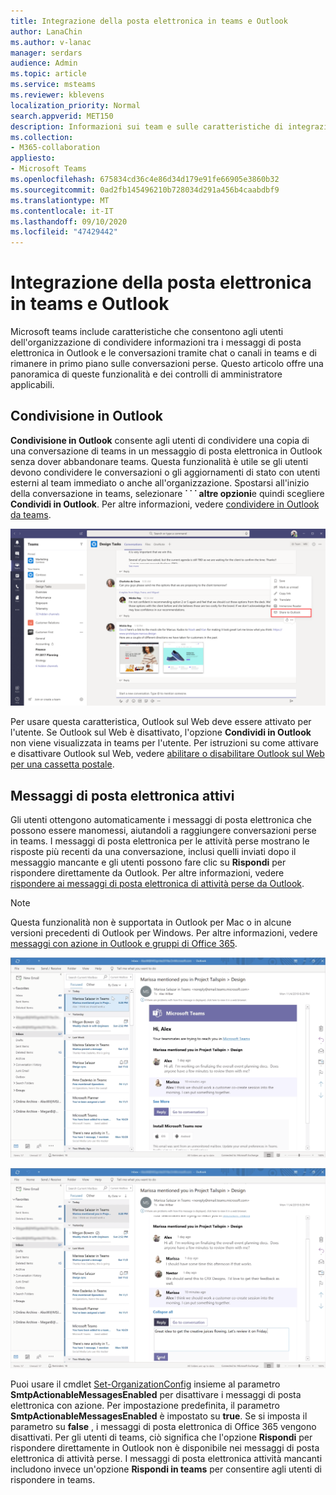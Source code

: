 ```yaml
---
title: Integrazione della posta elettronica in teams e Outlook
author: LanaChin
ms.author: v-lanac
manager: serdars
audience: Admin
ms.topic: article
ms.service: msteams
ms.reviewer: kblevens
localization_priority: Normal
search.appverid: MET150
description: Informazioni sui team e sulle caratteristiche di integrazione della posta elettronica di Outlook, incluse le caratteristiche che consentono agli utenti di condividere le comunicazioni tra i messaggi di posta elettronica in Outlook e chat o canali in teams
ms.collection:
- M365-collaboration
appliesto:
- Microsoft Teams
ms.openlocfilehash: 675834cd36c4e86d34d179e91fe66905e3860b32
ms.sourcegitcommit: 0ad2fb145496210b728034d291a456b4caabdbf9
ms.translationtype: MT
ms.contentlocale: it-IT
ms.lasthandoff: 09/10/2020
ms.locfileid: "47429442"
---
```

# <a name="teams-and-outlook-email-integration"></a>Integrazione della posta elettronica in teams e Outlook

Microsoft teams include caratteristiche che consentono agli utenti dell'organizzazione di condividere informazioni tra i messaggi di posta elettronica in Outlook e le conversazioni tramite chat o canali in teams e di rimanere in primo piano sulle conversazioni perse. Questo articolo offre una panoramica di queste funzionalità e dei controlli di amministratore applicabili.

## <a name="share-to-outlook"></a>Condivisione in Outlook

**Condivisione in Outlook** consente agli utenti di condividere una copia di una conversazione di teams in un messaggio di posta elettronica in Outlook senza dover abbandonare teams. Questa funzionalità è utile se gli utenti devono condividere le conversazioni o gli aggiornamenti di stato con utenti esterni al team immediato o anche all'organizzazione. Spostarsi all'inizio della conversazione in teams, selezionare **˙ ˙ ˙ altre opzioni**e quindi scegliere **Condividi in Outlook**.  Per altre informazioni, vedere [condividere in Outlook da teams](https://support.office.com/article/share-to-outlook-from-teams-f9dabbe9-9e9b-4e35-99dd-2eeeb67c4f6d).

![Schermata che mostra la funzionalità Condividi in Outlook in teams](media/share-to-outlook.png)

Per usare questa caratteristica, Outlook sul Web deve essere attivato per l'utente. Se Outlook sul Web è disattivato, l'opzione **Condividi in Outlook** non viene visualizzata in teams per l'utente. Per istruzioni su come attivare e disattivare Outlook sul Web, vedere [abilitare o disabilitare Outlook sul Web per una cassetta postale](https://docs.microsoft.com/exchange/recipients-in-exchange-online/manage-user-mailboxes/enable-or-disable-outlook-web-app).

## <a name="actionable-activity-emails"></a>Messaggi di posta elettronica attivi

Gli utenti ottengono automaticamente i messaggi di posta elettronica che possono essere manomessi, aiutandoli a raggiungere conversazioni perse in teams. I messaggi di posta elettronica per le attività perse mostrano le risposte più recenti da una conversazione, inclusi quelli inviati dopo il messaggio mancante e gli utenti possono fare clic su **Rispondi** per rispondere direttamente da Outlook. Per altre informazioni, vedere [rispondere ai messaggi di posta elettronica di attività perse da Outlook](https://support.office.com/article/reply-to-missed-activity-emails-from-outlook-bc0cf587-db26-4946-aac7-8eebd84f1381). 

> [!NOTE]
> Questa funzionalità non è supportata in Outlook per Mac o in alcune versioni precedenti di Outlook per Windows. Per altre informazioni, vedere [messaggi con azione in Outlook e gruppi di Office 365](https://docs.microsoft.com/outlook/actionable-messages/).

![Screenshot che mostra un messaggio di posta elettronica con attività perse](media/missed-activity-email.png)

![Screenshot che Mostra come rispondere a un messaggio di posta elettronica con attività perse](media/missed-activity-email-reply.png)

Puoi usare il cmdlet [Set-OrganizationConfig](https://docs.microsoft.com/powershell/module/exchange/organization/set-organizationconfig) insieme al parametro **SmtpActionableMessagesEnabled** per disattivare i messaggi di posta elettronica con azione. Per impostazione predefinita, il parametro **SmtpActionableMessagesEnabled** è impostato su **true**. Se si imposta il parametro su **false** , i messaggi di posta elettronica di Office 365 vengono disattivati. Per gli utenti di teams, ciò significa che l'opzione **Rispondi** per rispondere direttamente in Outlook non è disponibile nei messaggi di posta elettronica di attività perse. I messaggi di posta elettronica attività mancanti includono invece un'opzione **Rispondi in teams** per consentire agli utenti di rispondere in teams.

